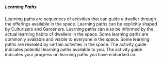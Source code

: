 ##### Learning Paths

Learning paths are sequences of activities that can guide a dweller through the offerings available in the space. Learning paths can be explicitly shaped by Culturizers and Gardeners. Learning paths can also be informed by the actual learning habits of dwellers in the space. Some learning paths are commonly available and visible to everyone in the space. Some learning paths are revealed by certain activities in the space. The activity guide indicates potential learning paths available to you. The activity guide indicates your progress on learning paths you have embarked on.